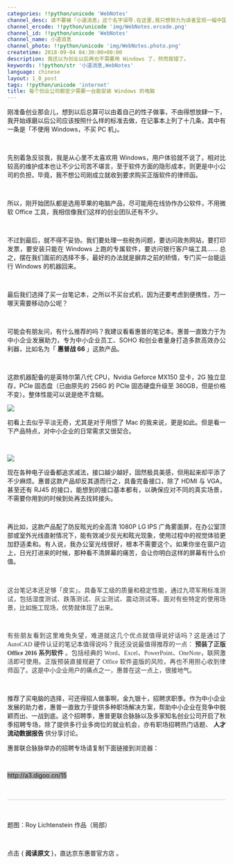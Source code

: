 ```yaml
---
categories: !!python/unicode 'WebNotes'
channel_desc: 请不要被「小道消息」这个名字误导.在这里,我只想努力为读者呈现一幅中国互联网的清明上河图.
channel_ercode: !!python/unicode 'img/WebNotes.ercode.png'
channel_id: !!python/unicode 'WebNotes'
channel_name: 小道消息
channel_photo: !!python/unicode 'img/WebNotes.photo.png'
createtime: 2018-09-04 04:30:00+00:00
description: 我还以为创业以后再也不需要用 Windows 了，然而我错了。
keywords: !!python/str '小道消息,WebNotes'
language: chinese
layout: 1_0_post
tags: !!python/unicode 'internet'
title: 每个创业公司都至少需要一台能安装 Windows 的电脑
---
```

<div class="rich_media_content" id="js_content">
<p style="text-align: justify;">
         刚准备创业那会儿，想到以后总算可以由着自己的性子做事，不由得想放肆一下，我开始琢磨以后公司应该按照什么样的标准去做，在记事本上列了十几条，其中有一条是「不使用 Windows，不买 PC 机」。
        </p>
<p>
<br/>
</p>
<p style="text-align: justify;">
         先别着急反驳我，我是从心里不太喜欢用 Windows，用户体验就不说了，相对比较高的维护成本也让不少公司苦不堪言，至于软件方面的隐形成本，则更是中小公司的负担，毕竟，我不想公司刚成立就收到要求购买正版软件的律师函。
        </p>
<p style="text-align: justify;">
<br/>
</p>
<p style="text-align: justify;">
         所以，刚开始团队都是选用苹果的电脑产品，尽可能用在线协作办公软件，不用微软 Office 工具，我相信像我们这样的创业团队还有不少。
        </p>
<p style="text-align: justify;">
<br/>
</p>
<p style="text-align: justify;">
         不过到最后，就不得不妥协。我们要处理一些税务问题，要访问政务网站，要打印发票，要安装只能在 Windows 上跑的专属软件，要访问银行客户端工具…… 总之，摆在我们面前的选择不多，最好的办法就是摒弃之前的矫情，专门买一台能运行 Windows 的机器回来。
        </p>
<p style="text-align: justify;">
<br/>
</p>
<p style="text-align: justify;">
         最后我们选择了买一台笔记本，之所以不买台式机，因为还要考虑到便携性，万一哪天需要移动办公呢？
        </p>
<p style="text-align: justify;">
<br/>
</p>
<p style="text-align: justify;">
         可能会有朋友问，有什么推荐的吗？我建议看看惠普的笔记本。惠普一直致力于为中小企业发展助力，专为中小企业员工、SOHO 和创业者量身打造多款高效办公利器，比如名为「
         <strong>
          惠普战 66
         </strong>
         」这款产品。
        </p>
<p style="text-align: justify;">
<br/>
</p>
<p style="text-align: justify;">
         这款机器配备的是英特尔第八代 CPU，Nvidia Geforce MX150 显卡，2G 独立显存，PCIe 固态盘（已由原先的 256G 的 PCIe 固态硬盘升级至 360GB，但是价格不变）。整体性能可以说是绝不含糊。
        </p>
<p>
<img class="" data-copyright="0" data-ratio="0.5625" data-s="300,640" data-src="" data-type="jpeg" data-w="1280" src="{{ '/img/ow5rEn8QGlEDa8tZHmzlLybuqfPicbzQS4uAEvJ6veML08w8A3YV7ZM8xMdf2AosV8rxGB2TvZ5aCglbjSocohw.jpeg' | prepend: site.img | replace: '//','/' }}" style=""/>
</p>
<p style="text-align: justify;">
         初看上去似乎平淡无奇，尤其是对于用惯了 Mac 的我来说，更是如此。但是看一下产品特点，对中小企业的日常需求又很契合。
         <br/>
</p>
<p style="text-align: justify;">
<br/>
</p>
<p>
<img class="" data-copyright="0" data-ratio="0.5625" data-s="300,640" data-src="" data-type="png" data-w="1280" src="{{ '/img/ow5rEn8QGlEDa8tZHmzlLybuqfPicbzQSxtqvnIANZgvZzHoBI3Tzzp5RuWiavZaI6FhkJPOEdPsR9CzfxiaIAwbQ.png' | prepend: site.img | replace: '//','/' }}" style=""/>
</p>
<p style="text-align: justify;">
         现在各种电子设备都追求减法，接口越少越好，固然极具美感，但用起来却平添了不少麻烦。惠普这款产品却反其道而行之，具备完备接口，除了 HDMI 与 VGA，甚至还有 RJ45 的接口，能想到的接口基本都有，以确保应对不同的真实场景，不需要你用到的时候到处再去找转接头。
        </p>
<p style="text-align: justify;">
<br/>
</p>
<p style="text-align: justify;">
         再比如，这款产品配了防反眩光的全高清 1080P LG IPS 广角雾面屏，在办公室顶部或室外光线直射情况下，能有效减少反光和眩光现象，使用过程中的视觉体验更加舒适柔和。有人说，我办公室光线很好，根本不需要这个。如果你坐在窗户边上，日光打进来的时候，那种看不清屏幕的痛苦，会让你明白这样的屏幕有什么价值。
        </p>
<p style="text-align: justify;">
<span style='font-size: 16px;color: rgb(51, 51, 51);font-family: 微软雅黑, "Microsoft Yahei", 宋体;font-variant-ligatures: normal;orphans: 2;text-align: justify;widows: 2;background-color: rgb(255, 255, 255);'>
<br/>
</span>
</p>
<p style="orphans: 2;widows: 2;text-align: justify;">
<span style="color:#333333;font-family:微软雅黑, Microsoft Yahei, 宋体;">
<span style="caret-color: rgb(51, 51, 51);background-color: rgb(255, 255, 255);">
           这台笔记本还足够「皮实」。具备军工级的质量和稳定性能，通过九项军用标准测试，包括湿度测试、跌落测试、灰尘测试、震动测试等。面对有些特定的使用场景，比如施工现场，优势就体现了出来。
          </span>
</span>
</p>
<p style="orphans: 2;widows: 2;text-align: justify;">
<span style="color:#333333;font-family:微软雅黑, Microsoft Yahei, 宋体;">
<span style="caret-color: rgb(51, 51, 51);background-color: rgb(255, 255, 255);">
<br/>
</span>
</span>
</p>
<p style="orphans: 2;widows: 2;text-align: justify;">
<span style="color:#333333;font-family:微软雅黑, Microsoft Yahei, 宋体;">
<span style="caret-color: rgb(51, 51, 51);background-color: rgb(255, 255, 255);">
           有些朋友看到这里难免失望，难道就这几个优点就值得说好话吗？这是通过了 AutoCAD 硬件认证的笔记本值得说吗？我还没说最值得推荐的一点：
           <strong>
            预装了正版 Office 2016 系列软件
           </strong>
           。包括经典的 Word、Excel、PowerPoint、OneNote，联网激活即可使用。正版预装直接规避了 Office 软件盗版的风险，再也不用担心收到律师函了。这是中小企业用户的痛点之一，惠普在这一点上，很接地气。
          </span>
</span>
</p>
<p style="text-align: justify;">
<br/>
</p>
<p style="text-align: justify;">
         推荐了买电脑的选择，可还得招人做事啊，金九银十，招聘求职季。作为中小企业发展的助力者，惠普一直致力于提供多种职场解决方案，帮助中小企业在竞争中脱颖而出、一战到底。这个招聘季，惠普更联合脉脉以及多家知名创业公司开启了秋季招聘专场，除了提供多行业多岗位的就业机会，亦有职场招聘热门话题、
         <strong>
          人才流动数据报告
         </strong>
         供分享讨论。
        </p>
<p style="text-align: justify;">
</p>
<p>
         惠普联合脉脉举办的招聘专场请复制下面链接到浏览器：
        </p>
<p>
<br/>
</p>
<p>
<span style="background-color: rgb(178, 178, 178);">
          http://a3.digoo.cn/15
         </span>
</p>
<p>
<br/>
</p>
<hr style="margin-top: 1em;margin-bottom: 1em;white-space: normal;max-width: 100%;font-family: Lato, Helvetica, Arial, freesans, clean, sans-serif;border-right-width: 0px;border-bottom-width: 0px;border-left-width: 0px;border-top-style: solid;border-top-color: rgb(234, 234, 234);height: 1px;color: rgb(51, 51, 51);font-size: 15px;box-sizing: border-box !important;word-wrap: break-word !important;"/>
<p style="white-space: normal;">
<br/>
</p>
<p>
         题图：Roy Lichtenstein 作品（局部）
        </p>
<p>
<br/>
</p>
<p>
<span style="text-align: justify;">
          点击 {
         </span>
<strong style="text-align: justify;white-space: normal;">
          阅读原文
         </strong>
<span style="text-align: justify;">
          }，直达京东惠普官方店
         </span>
<span style="text-align: justify;">
          。
         </span>
</p>
</div>